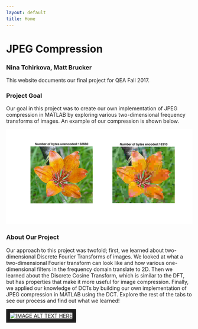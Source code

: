 ```yaml
---
layout: default
title: Home
---
```


# JPEG Compression
### Nina Tchirkova, Matt Brucker

This website documents our final project for QEA Fall 2017.

### Project Goal
Our goal in this project was to create our own implementation of JPEG compression in MATLAB by exploring various two-dimensional frequency transforms of images. An example of our compression is shown below.

![Image 1.](compression1.png)

### About Our Project
Our approach to this project was twofold; first, we learned about two-dimensional Discrete Fourier Transforms of images. We looked at what a two-dimensional Fourier transform can look like and how various one-dimensional filters in the frequency domain translate to 2D. Then we learned about the Discrete Cosine Transform, which is similar to the DFT, but has properties that make it more useful for image compression. Finally, we applied our knowledge of DCTs by building our own implementation of JPEG compression in MATLAB using the DCT. Explore the rest of the tabs to see our process and find out what we learned!



<a href="https://www.youtube.com/watch?v=ZXVhOPiM4mk" target="_blank"><img src="http://img.youtube.com/vi/ZXVhOPiM4mk/0.jpg"
alt="IMAGE ALT TEXT HERE" width="240" height="180" border="10" /></a>
